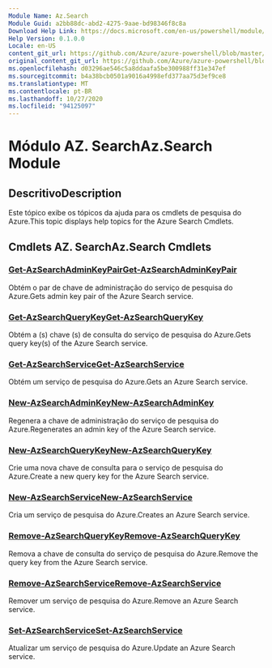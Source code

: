 ```yaml
---
Module Name: Az.Search
Module Guid: a2bb88dc-abd2-4275-9aae-bd98346f8c8a
Download Help Link: https://docs.microsoft.com/en-us/powershell/module/az.search
Help Version: 0.1.0.0
Locale: en-US
content_git_url: https://github.com/Azure/azure-powershell/blob/master/src/Search/Search/help/Az.Search.md
original_content_git_url: https://github.com/Azure/azure-powershell/blob/master/src/Search/Search/help/Az.Search.md
ms.openlocfilehash: d03296ae546c5a8ddaafa5be300988ff31e347ef
ms.sourcegitcommit: b4a38bcb0501a9016a4998efd377aa75d3ef9ce8
ms.translationtype: MT
ms.contentlocale: pt-BR
ms.lasthandoff: 10/27/2020
ms.locfileid: "94125097"
---
```

# <span data-ttu-id="8abd2-101">Módulo AZ. Search</span><span class="sxs-lookup"><span data-stu-id="8abd2-101">Az.Search Module</span></span>
## <span data-ttu-id="8abd2-102">Descritivo</span><span class="sxs-lookup"><span data-stu-id="8abd2-102">Description</span></span>
<span data-ttu-id="8abd2-103">Este tópico exibe os tópicos da ajuda para os cmdlets de pesquisa do Azure.</span><span class="sxs-lookup"><span data-stu-id="8abd2-103">This topic displays help topics for the Azure Search Cmdlets.</span></span>

## <span data-ttu-id="8abd2-104">Cmdlets AZ. Search</span><span class="sxs-lookup"><span data-stu-id="8abd2-104">Az.Search Cmdlets</span></span>
### [<span data-ttu-id="8abd2-105">Get-AzSearchAdminKeyPair</span><span class="sxs-lookup"><span data-stu-id="8abd2-105">Get-AzSearchAdminKeyPair</span></span>](Get-AzSearchAdminKeyPair.md)
<span data-ttu-id="8abd2-106">Obtém o par de chave de administração do serviço de pesquisa do Azure.</span><span class="sxs-lookup"><span data-stu-id="8abd2-106">Gets admin key pair of the Azure Search service.</span></span>

### [<span data-ttu-id="8abd2-107">Get-AzSearchQueryKey</span><span class="sxs-lookup"><span data-stu-id="8abd2-107">Get-AzSearchQueryKey</span></span>](Get-AzSearchQueryKey.md)
<span data-ttu-id="8abd2-108">Obtém a (s) chave (s) de consulta do serviço de pesquisa do Azure.</span><span class="sxs-lookup"><span data-stu-id="8abd2-108">Gets query key(s) of the Azure Search service.</span></span>

### [<span data-ttu-id="8abd2-109">Get-AzSearchService</span><span class="sxs-lookup"><span data-stu-id="8abd2-109">Get-AzSearchService</span></span>](Get-AzSearchService.md)
<span data-ttu-id="8abd2-110">Obtém um serviço de pesquisa do Azure.</span><span class="sxs-lookup"><span data-stu-id="8abd2-110">Gets an Azure Search service.</span></span>

### [<span data-ttu-id="8abd2-111">New-AzSearchAdminKey</span><span class="sxs-lookup"><span data-stu-id="8abd2-111">New-AzSearchAdminKey</span></span>](New-AzSearchAdminKey.md)
<span data-ttu-id="8abd2-112">Regenera a chave de administração do serviço de pesquisa do Azure.</span><span class="sxs-lookup"><span data-stu-id="8abd2-112">Regenerates an admin key of the Azure Search service.</span></span>

### [<span data-ttu-id="8abd2-113">New-AzSearchQueryKey</span><span class="sxs-lookup"><span data-stu-id="8abd2-113">New-AzSearchQueryKey</span></span>](New-AzSearchQueryKey.md)
<span data-ttu-id="8abd2-114">Crie uma nova chave de consulta para o serviço de pesquisa do Azure.</span><span class="sxs-lookup"><span data-stu-id="8abd2-114">Create a new query key for the Azure Search service.</span></span>

### [<span data-ttu-id="8abd2-115">New-AzSearchService</span><span class="sxs-lookup"><span data-stu-id="8abd2-115">New-AzSearchService</span></span>](New-AzSearchService.md)
<span data-ttu-id="8abd2-116">Cria um serviço de pesquisa do Azure.</span><span class="sxs-lookup"><span data-stu-id="8abd2-116">Creates an Azure Search service.</span></span>

### [<span data-ttu-id="8abd2-117">Remove-AzSearchQueryKey</span><span class="sxs-lookup"><span data-stu-id="8abd2-117">Remove-AzSearchQueryKey</span></span>](Remove-AzSearchQueryKey.md)
<span data-ttu-id="8abd2-118">Remova a chave de consulta do serviço de pesquisa do Azure.</span><span class="sxs-lookup"><span data-stu-id="8abd2-118">Remove the query key from the Azure Search service.</span></span>

### [<span data-ttu-id="8abd2-119">Remove-AzSearchService</span><span class="sxs-lookup"><span data-stu-id="8abd2-119">Remove-AzSearchService</span></span>](Remove-AzSearchService.md)
<span data-ttu-id="8abd2-120">Remover um serviço de pesquisa do Azure.</span><span class="sxs-lookup"><span data-stu-id="8abd2-120">Remove an Azure Search service.</span></span>

### [<span data-ttu-id="8abd2-121">Set-AzSearchService</span><span class="sxs-lookup"><span data-stu-id="8abd2-121">Set-AzSearchService</span></span>](Set-AzSearchService.md)
<span data-ttu-id="8abd2-122">Atualizar um serviço de pesquisa do Azure.</span><span class="sxs-lookup"><span data-stu-id="8abd2-122">Update an Azure Search service.</span></span>

